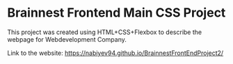 # Brainnest Frontend Main CSS Project

This project was created using HTML+CSS+Flexbox to describe the webpage for Webdevelopment Company.

Link to the website: https://nabiyev94.github.io/BrainnestFrontEndProject2/
